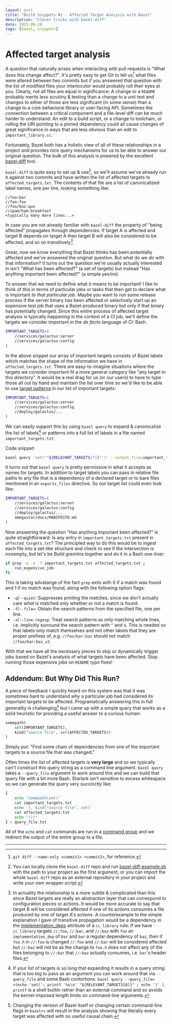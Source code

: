 ```yaml
---
layout: post
title: "Build Snippets #1 - Affected Target Analysis with Bazel"
description: "Clever tricks with bazel-diff"
date: 2025-09-28
tags: [bazel, snippets]
---
```


# Affected target analysis

A question that naturally arises when interacting with pull requests is "What does this change affect?".
It's pretty easy to get Git to tell us[^git] what files were altered between two commits but if you answered that question with the list of modified files your interlocutor would probably roll their eyes at you.
Clearly, not all files are equal in significance: A change to a `README` probably merits less scrutiny & testing than a change to a unit test and changes to either of those are less significant (in some sense) than a change to a core behavioral library or user-facing API. 
Sometimes the connection between a critical component and a file-level diff can be much harder to understand: An edit to a build script, or a change to toolchain, or rolling the URI pointing to a pinned dependency could all cause changes of great significance in ways that are less obvious than an edit to `important_library.cc`.

<!--more-->

Fortunately, Bazel both has a holistic view of all of these relationships in a project and provides nice query mechanisms for us to be able to answer our original question.
The bulk of this analysis is powered by the excellent [bazel-diff](https://github.com/Tinder/bazel-diff) tool.

`bazel-diff` is quite easy to set up & use[^usage], so we'll assume we've already run it against two commits and have written the list of affected targets to `affected_targets.txt`.
The contents of that file are a list of canonicalized label names, one per line, looking something like:
```
//foo:bar
//foo:foo
//foo/baz:qux
//spam/ham:breakfast
<typically many more lines...>
``` 

In case you are not already familiar with `bazel-diff` the property of "being affected" propagates through dependencies:
If target A is affected and target B depends on target A then target B will also be considered to be affected, and so on transitively[^deps].

Great, now we know everything that Bazel thinks has been potentially affected and we've answered the original question.
But what do we *do* with that information? 
It turns out the question we're usually actually interested in isn't "What has been affected?" (a set of targets) but instead "Has anything important been affected?" (a simple yes/no).

To answer that we need to define what it means to be important!
I like to think of this in terms of particular jobs or tasks that then get to declare what is important *to that particular job*.
Maybe you want to run some release process if the server binary has been affected or selectively start up an expensive test job that uses a Bazel-produced binary but only if that binary has potentially changed.
Since this entire process of affected target analysis is typically happening in the context of a CI job, we'll define the targets we consider important in the *de facto* language of CI: Bash.

```bash
IMPORTANT_TARGETS=(
    //services/galactus:server
    //services/galactus:config
)
```

In the above snippet our array of important targets consists of Bazel labels which matches the shape of the information we have in `affected_targets.txt`.
There are easy-to-imagine situations where the targets we consider important fit a more general category like "any target in this directory".
It would be a real drag for us (or our users) to have to type those all out by hand and maintain the list over time so we'd like to be able to use [target patterns](https://bazel.build/versions/8.4.0/run/build#specifying-build-targets) in our list of important targets:

```bash
IMPORTANT_TARGETS=(
    //services/galactus:server
    //services/galactus:config
    //deploy/galactus/...
)
```

We can easily support this by using `bazel query` to expand & canonicalize the list of labels[^list] or patterns into a full list of labels in a file named `important_targets.txt`:

Code snippet:
```bash
bazel query 'set('"${RELEVANT_TARGETS[*]}"')' --output_file=important_targets.txt
```

It turns out that `bazel query` is pretty permissive in what it accepts as names for targets. In addition to target labels you can pass in relative file paths to any file that is a dependency of a declared target or to bare files mentioned in an `exports_files` directive. So our target list could even look like:

```bash
IMPORTANT_TARGETS=(
    //services/galactus:server
    //services/galactus:config
    //deploy/galactus/...
    omegastar/docs/MANIFESTO.md
)
```

Now answering the question "Has anything important been affected?" is quite straightforward: Is any entry in `important_targets.txt` present in `affected_targets.txt`?
The principled way to do this would be to ingest each file into a set-like structure and check to see if the intersection is nonempty, but let's be Build gremlins together and do it in a Bash one-liner:
```bash
if grep -q -x -f important_targets.txt affected_targets.txt ;
    run_expensive_job
fi
```

This is taking advatange of the fact `grep` exits with 0 if a match was found and 1 if no match was found, along with the following option flags:

* `-q`/`--quiet`: Suppresses printing the matches, since we don't actually care *what* is matched only whether or not a match is found.
* `-f`/`--file=`: Obtain the search patterns from the specified file, one per line.
* `-x`/`--line-regexp`: Treat search patterns as only matching whole lines, i.e. implicitly surround the search pattern with `^` and `$`. This is needed so that labels only match themselves and not other labels that they are proper prefixes of, e.g. `//foo/bar:baz` should not match `//foo/bar:baz_v2`.

With that we have all the necessary pieces to skip or dynamically trigger jobs based on Bazel's analysis of what targets have been affected. Stop running those expensive jobs on `README` typo fixes!

## Addendum: But Why Did This Run?

A piece of feedback I quickly heard on this system was that it was sometimes hard to understand *why* a particular job had considered its important targets to be affected.
Programatically answering this in full generality is challenging[^changes] but I came up with a simple query that works as a solid heuristic for providing a useful answer to a curious human:

```python
somepath(
    set(IMPORTANT_TARGETS),
    kind("source file", set(AFFECTED_TARGETS))
)
```

Simply put: "Find some chain of dependencies from one of the important targets to a source file that was changed."

Often times the list of affected targets is **very large** and so we typically can't construct this query string as a command line argument. `bazel query` takes a `--query_file` argument to work around this and we can build that query file with a bit more Bash. Starlark isn't sensitive to excess whitespace so we can generate the query very succinctly like:
```bash
{
    echo "somepath(set("
    cat important_targets.txt
    echo '), kind("source file", set('
    cat affected_targets.txt
    echo ")))"
} > query_file.txt
```

All of the `echo` and `cat` commands are run in a [command group](https://www.gnu.org/software/bash/manual/bash.html#Grouping-Commands) and we redirect the output of the entire group to a file.

---

[^git]: `git diff --name-only <commit1> <commit2>`, for reference.

[^usage]: You can locally clone the `bazel-diff` repo and run [bazel-diff-example.sh](https://github.com/Tinder/bazel-diff/blob/master/bazel-diff-example.sh) with the path to your project as the first argument, or you can import the whole `bazel-diff` repo as an external repository in your project and write your own wrapper script.

[^deps]: In actuality the relationship is a more subtle & complicated than this since Bazel targets are really an abstraction layer that can correspond to configuration pieces or actions. It would be more accurate to say that target B will be considered affected if one of its actions consumes a file produced by one of target A's actions. A counterexample to the simple explanation I gave of transitive propagation would be a dependency in the [implementation_deps](https://bazel.build/versions/8.4.0/reference/be/c-cpp#cc_library.implementation_deps) attribute of a `cc_library` rule: If we have `cc_library` targets `//:foo`, `//:bar`, and `//:baz` with `foo` an `implementation_dep` of `bar` and `bar` a regular dependency of `baz`, then if `foo.h` in `//:foo` is changed `//:foo` and `//:bar` will be considered affected but `//:baz` will not be as the change to `foo.h` does not affect any of the files belonging to `//:bar` that `//:baz` actually consumes, i.e. `bar`'s header files.

[^list]: If your list of targets is so long that expanding it results in a query string that is too big to pass as an argument you can work around that via `--query_file` and some Bash contortions: `bazel query --query_file=<(echo 'set('; printf '%s\n' "${RELEVANT_TARGETS[@]}" ; echo ')' )`. `printf` is a shell builtin rather than an external command and so avoids the kernel-imposed length limits on command-line arguments.

[^changes]: Changing the version of Bazel itself or changing certain command-line flags in `bazelrc` will result in the analysis showing that literally every target was affected with no useful causal chain.